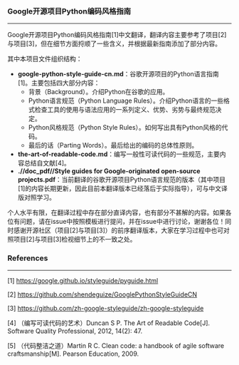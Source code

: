### Google开源项目Python编码风格指南
---

Google开源项目Python编码风格指南[1]中文翻译，翻译内容主要参考了项目[2]与项目[3]，但在细节方面捋顺了一些含义，并根据最新指南添加了部分内容。

其中本项目文件组织结构：
- **google-python-style-guide-cn.md**：谷歌开源项目的Python语言指南[1]。主要包括四大部分内容：
  - 背景（Background）。介绍Python在谷歌的应用。
  - Python语言规范（Python Language Rules）。介绍Python语言的一些格式检查工具的使用与语法应用的一系列定义、优势、劣势与最终规范决定。
  - Python风格规范（Python Style Rules）。如何写出具有Python风格的代码。
  - 最后的话（Parting Words）。最后给出的编码的总体性原则。
- **the-art-of-readable-code.md**：编写一般性可读代码的一些规范，主要内容总结自文献[4]。
- **.//doc_pdf//Style guides for Google-originated open-source projects.pdf**：当前翻译的谷歌开源项目Python语言规范的版本（其中项目[1]的内容长期更新，因此目前本翻译版本已经落后于实际指导），可与中文译版对照学习。

个人水平有限，在翻译过程中存在部分直译内容，也有部分不甚解的内容。如果各位有问题，请在issue中按照模板进行提问，并在issue中进行讨论，谢谢各位！同时感谢开源社区（项目[2]与项目[3]）的前序翻译版本，大家在学习过程中也可对照项目[2]与项目[3]检视细节上的不一致之处。

### References
---
[1] https://google.github.io/styleguide/pyguide.html

[2] https://github.com/shendeguize/GooglePythonStyleGuideCN

[3] https://github.com/zh-google-styleguide/zh-google-styleguide

[4] （编写可读代码的艺术）Duncan S P. The Art of Readable Code[J]. Software Quality Professional, 2012, 14(2): 47.

[5] （代码整洁之道）Martin R C. Clean code: a handbook of agile software craftsmanship[M]. Pearson Education, 2009.
